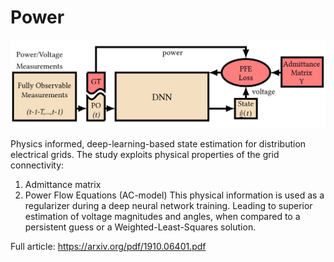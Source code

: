 # Power

![High-level block diagram of our state estimation framework](Figures/HighLevel.PNG)

Physics informed, deep-learning-based state estimation for distribution electrical grids. The study exploits physical properties of the grid connectivity:
1) Admittance matrix
2) Power Flow Equations (AC-model)
This physical information is used as a regularizer during a deep neural network training. Leading to superior estimation of voltage magnitudes and angles, when compared to a persistent guess or a Weighted-Least-Squares solution.

Full article: https://arxiv.org/pdf/1910.06401.pdf
